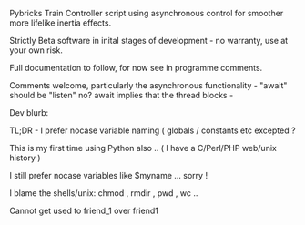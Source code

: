 Pybricks Train Controller script using asynchronous control for smoother more lifelike inertia effects.

Strictly Beta software in inital stages of development - no warranty, use at your own risk.

Full documentation to follow, for now see in programme comments.

Comments welcome, particularly the asynchronous functionality - "await" should be "listen" no? await implies that the thread blocks - 

Dev blurb:

TL;DR - I prefer nocase variable naming ( globals / constants etc excepted ? 

This is my first time using Python also .. ( I have a C/Perl/PHP web/unix history )

I still prefer nocase variables like $myname ... sorry !

I blame the shells/unix: chmod , rmdir , pwd , wc ..

Cannot get used to friend_1 over friend1